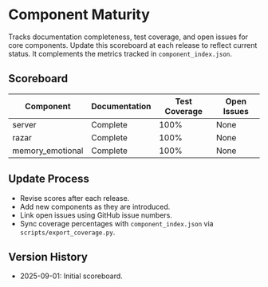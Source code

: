 # Component Maturity

Tracks documentation completeness, test coverage, and open issues for core components. Update this scoreboard at each release to reflect current status. It complements the metrics tracked in `component_index.json`.

## Scoreboard

| Component | Documentation | Test Coverage | Open Issues |
|-----------|---------------|---------------|-------------|
| server | Complete | 100% | None |
| razar | Complete | 100% | None |
| memory_emotional | Complete | 100% | None |

## Update Process

- Revise scores after each release.
- Add new components as they are introduced.
- Link open issues using GitHub issue numbers.
- Sync coverage percentages with `component_index.json` via
  `scripts/export_coverage.py`.

## Version History

- 2025-09-01: Initial scoreboard.
